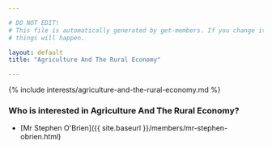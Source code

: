 ```yaml
---

# DO NOT EDIT!
# This file is automatically generated by get-members. If you change it, bad
# things will happen.

layout: default
title: "Agriculture And The Rural Economy"

---
```


{% include interests/agriculture-and-the-rural-economy.md %}

### Who is interested in Agriculture And The Rural Economy?


* [Mr Stephen O'Brien]({{ site.baseurl }}/members/mr-stephen-obrien.html)
